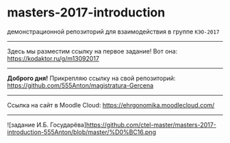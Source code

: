 # masters-2017-introduction
демонстрационной репозиторий для взаимодействия в группе `КЭО-2017`

***

Здесь мы разместим ссылку на первое задание!
Вот она: https://kodaktor.ru/g/m13092017
***
**Доброго дня!** Прикрепляю ссылку на свой репозиторий: https://github.com/555Anton/magistratura-Gercena
***
Ссылка на сайт в Moodle Cloud: https://ehrgonomika.moodlecloud.com/ 
***
![задание И.Б. Государёва]https://github.com/ctel-master/masters-2017-introduction-555Anton/blob/master/%D0%BC16.png
